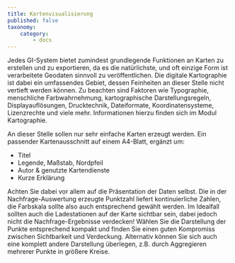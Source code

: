 ```yaml
---
title: Kartenvisualisierung
published: false
taxonomy:
    category:
        - docs
---
```

Jedes GI-System bietet zumindest grundlegende Funktionen an Karten zu erstellen und zu exportieren, da es die natürlichste, und oft einzige Form ist verarbeitete Geodaten sinnvoll zu veröffentlichen. Die digitale Kartographie ist dabei ein umfassendes Gebiet, dessen Feinheiten an dieser Stelle nicht vertieft werden können. Zu beachten sind Faktoren wie Typographie, menschliche Farbwahrnehmung, kartographische Darstellungsregeln, Displayauflösungen, Drucktechnik, Dateiformate, Koordinatensysteme, Lizenzrechte und viele mehr. Informationen hierzu finden sich im Modul Kartographie.

An dieser Stelle sollen nur sehr einfache Karten erzeugt werden. Ein passender Kartenausschnitt auf einem A4-Blatt, ergänzt um:

* Titel
* Legende, Maßstab, Nordpfeil
* Autor & genutzte Kartendienste
* Kurze Erklärung

Achten Sie dabei vor allem auf die Präsentation der Daten selbst. Die in der Nachfrage-Auswertung erzeugte Punktzahl liefert kontinuierliche Zahlen, die Farbskala sollte also auch entsprechend gewählt werden. Im Idealfall sollten auch die Ladestationen auf der Karte sichtbar sein, dabei jedoch nicht die Nachfrage-Ergebnisse verdecken! Wählen Sie die Darstellung der Punkte entsprechend kompakt und finden Sie einen guten Kompromiss zwischen Sichtbarkeit und Verdeckung. Alternativ können Sie sich auch eine komplett andere Darstellung überlegen, z.B. durch Aggregieren mehrerer Punkte in größere Kreise.
